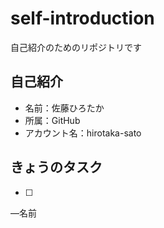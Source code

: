 # self-introduction
自己紹介のためのリポジトリです

## 自己紹介
- 名前：佐藤ひろたか
- 所属：GitHub
- アカウント名：hirotaka-sato

## きょうのタスク
- [ ] 
―名前
